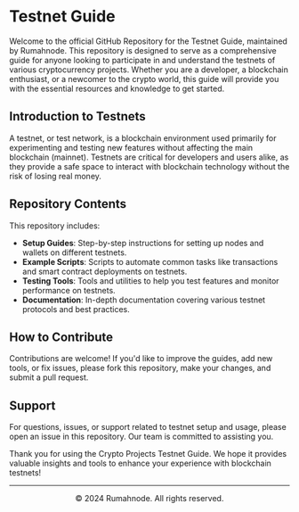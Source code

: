 # Testnet Guide
Welcome to the official GitHub Repository for the Testnet Guide, maintained by Rumahnode. This repository is designed to serve as a comprehensive guide for anyone looking to participate in and understand the testnets of various cryptocurrency projects. Whether you are a developer, a blockchain enthusiast, or a newcomer to the crypto world, this guide will provide you with the essential resources and knowledge to get started.

## Introduction to Testnets
A testnet, or test network, is a blockchain environment used primarily for experimenting and testing new features without affecting the main blockchain (mainnet). Testnets are critical for developers and users alike, as they provide a safe space to interact with blockchain technology without the risk of losing real money.

## Repository Contents
This repository includes:
- **Setup Guides**: Step-by-step instructions for setting up nodes and wallets on different testnets.
- **Example Scripts**: Scripts to automate common tasks like transactions and smart contract deployments on testnets.
- **Testing Tools**: Tools and utilities to help you test features and monitor performance on testnets.
- **Documentation**: In-depth documentation covering various testnet protocols and best practices.

## How to Contribute
Contributions are welcome! If you'd like to improve the guides, add new tools, or fix issues, please fork this repository, make your changes, and submit a pull request.

## Support
For questions, issues, or support related to testnet setup and usage, please open an issue in this repository. Our team is committed to assisting you.

<!-- 
## Acknowledgments
- Thanks to the rumahnode team and all contributors who help maintain and expand this testnet guide.
- We appreciate the broader crypto community for their ongoing support and feedback.
-->

Thank you for using the Crypto Projects Testnet Guide. We hope it provides valuable insights and tools to enhance your experience with blockchain testnets!

-----------------------------------------------------------------

<p align="center">
  &copy; 2024 Rumahnode. All rights reserved.
</p>
